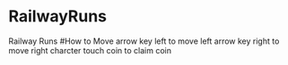 # RailwayRuns
Railway Runs
#How to Move
arrow key left to move left
arrow key right to move right
charcter touch coin to claim coin

